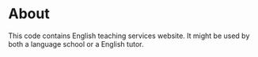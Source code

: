 # About 

This code contains English teaching services website. It might be used by both a language school or a English tutor. 